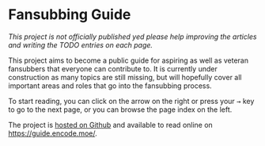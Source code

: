 # Fansubbing Guide

*This project is not officially published yed
please help improving the articles and writing
the TODO entries on each page.*

This project aims to become a public guide
for aspiring as well as veteran fansubbers
that everyone can contribute to.
It is currently under construction
as many topics are still missing,
but will hopefully cover all important areas
and roles that go into the fansubbing process.

To start reading,
you can click on the arrow on the right
or press your <kbd>→</kbd> key
to go to the next page,
or you can browse the page index on the left.

The project is [hosted on Github][github]
and available to read online on <https://guide.encode.moe/>.

[github]: https://github.com/Irrational-Encoding-Wizardry/guide.encode.moe/
